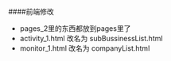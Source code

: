 ####前端修改
- pages_2里的东西都放到pages里了
- activity_1.html 改名为 subBussinessList.html
- monitor_1.html 改名为 companyList.html
